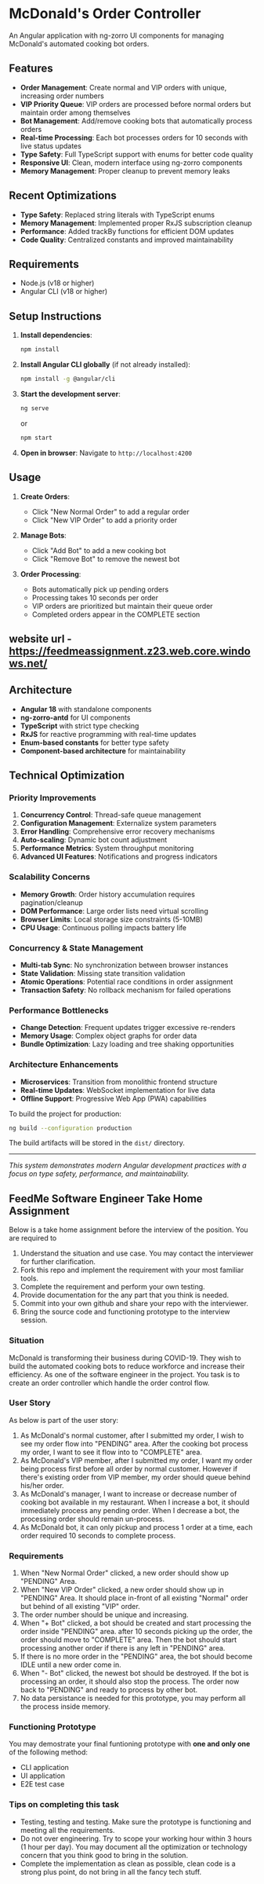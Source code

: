 # McDonald's Order Controller

An Angular application with ng-zorro UI components for managing McDonald's automated cooking bot orders.

## Features

- **Order Management**: Create normal and VIP orders with unique, increasing order numbers
- **VIP Priority Queue**: VIP orders are processed before normal orders but maintain order among themselves
- **Bot Management**: Add/remove cooking bots that automatically process orders
- **Real-time Processing**: Each bot processes orders for 10 seconds with live status updates
- **Type Safety**: Full TypeScript support with enums for better code quality
- **Responsive UI**: Clean, modern interface using ng-zorro components
- **Memory Management**: Proper cleanup to prevent memory leaks

## Recent Optimizations

- **Type Safety**: Replaced string literals with TypeScript enums
- **Memory Management**: Implemented proper RxJS subscription cleanup
- **Performance**: Added trackBy functions for efficient DOM updates
- **Code Quality**: Centralized constants and improved maintainability

## Requirements

- Node.js (v18 or higher)
- Angular CLI (v18 or higher)

## Setup Instructions

1. **Install dependencies**:
   ```bash
   npm install
   ```

2. **Install Angular CLI globally** (if not already installed):
   ```bash
   npm install -g @angular/cli
   ```

3. **Start the development server**:
   ```bash
   ng serve
   ```
   or
   ```bash
   npm start
   ```

4. **Open in browser**:
   Navigate to `http://localhost:4200`

## Usage

1. **Create Orders**:
   - Click "New Normal Order" to add a regular order
   - Click "New VIP Order" to add a priority order

2. **Manage Bots**:
   - Click "Add Bot" to add a new cooking bot
   - Click "Remove Bot" to remove the newest bot

3. **Order Processing**:
   - Bots automatically pick up pending orders
   - Processing takes 10 seconds per order
   - VIP orders are prioritized but maintain their queue order
   - Completed orders appear in the COMPLETE section

## website url - https://feedmeassignment.z23.web.core.windows.net/

## Architecture

- **Angular 18** with standalone components
- **ng-zorro-antd** for UI components
- **TypeScript** with strict type checking
- **RxJS** for reactive programming with real-time updates
- **Enum-based constants** for better type safety
- **Component-based architecture** for maintainability

## Technical Optimization
### Priority Improvements
1. **Concurrency Control**: Thread-safe queue management
2. **Configuration Management**: Externalize system parameters
3. **Error Handling**: Comprehensive error recovery mechanisms
4. **Auto-scaling**: Dynamic bot count adjustment
5. **Performance Metrics**: System throughput monitoring
6. **Advanced UI Features**: Notifications and progress indicators

### Scalability Concerns
- **Memory Growth**: Order history accumulation requires pagination/cleanup
- **DOM Performance**: Large order lists need virtual scrolling
- **Browser Limits**: Local storage size constraints (5-10MB)
- **CPU Usage**: Continuous polling impacts battery life

### Concurrency & State Management
- **Multi-tab Sync**: No synchronization between browser instances
- **State Validation**: Missing state transition validation
- **Atomic Operations**: Potential race conditions in order assignment
- **Transaction Safety**: No rollback mechanism for failed operations

### Performance Bottlenecks
- **Change Detection**: Frequent updates trigger excessive re-renders
- **Memory Usage**: Complex object graphs for order data
- **Bundle Optimization**: Lazy loading and tree shaking opportunities

### Architecture Enhancements
- **Microservices**: Transition from monolithic frontend structure
- **Real-time Updates**: WebSocket implementation for live data
- **Offline Support**: Progressive Web App (PWA) capabilities

To build the project for production:

```bash
ng build --configuration production
```

The build artifacts will be stored in the `dist/` directory.

---

*This system demonstrates modern Angular development practices with a focus on type safety, performance, and maintainability.*

## FeedMe Software Engineer Take Home Assignment
Below is a take home assignment before the interview of the position. You are required to
1. Understand the situation and use case. You may contact the interviewer for further clarification.
2. Fork this repo and implement the requirement with your most familiar tools.
3. Complete the requirement and perform your own testing.
4. Provide documentation for the any part that you think is needed.
5. Commit into your own github and share your repo with the interviewer.
6. Bring the source code and functioning prototype to the interview session.

### Situation
McDonald is transforming their business during COVID-19. They wish to build the automated cooking bots to reduce workforce and increase their efficiency. As one of the software engineer in the project. You task is to create an order controller which handle the order control flow. 

### User Story
As below is part of the user story:
1. As McDonald's normal customer, after I submitted my order, I wish to see my order flow into "PENDING" area. After the cooking bot process my order, I want to see it flow into to "COMPLETE" area.
2. As McDonald's VIP member, after I submitted my order, I want my order being process first before all order by normal customer.  However if there's existing order from VIP member, my order should queue behind his/her order.
3. As McDonald's manager, I want to increase or decrease number of cooking bot available in my restaurant. When I increase a bot, it should immediately process any pending order. When I decrease a bot, the processing order should remain un-process.
4. As McDonald bot, it can only pickup and process 1 order at a time, each order required 10 seconds to complete process.

### Requirements
1. When "New Normal Order" clicked, a new order should show up "PENDING" Area.
2. When "New VIP Order" clicked, a new order should show up in "PENDING" Area. It should place in-front of all existing "Normal" order but behind of all existing "VIP" order.
3. The order number should be unique and increasing.
4. When "+ Bot" clicked, a bot should be created and start processing the order inside "PENDING" area. after 10 seconds picking up the order, the order should move to "COMPLETE" area. Then the bot should start processing another order if there is any left in "PENDING" area.
5. If there is no more order in the "PENDING" area, the bot should become IDLE until a new order come in.
6. When "- Bot" clicked, the newest bot should be destroyed. If the bot is processing an order, it should also stop the process. The order now back to "PENDING" and ready to process by other bot.
7. No data persistance is needed for this prototype, you may perform all the process inside memory.

### Functioning Prototype
You may demostrate your final funtioning prototype with **one and only one** of the following method:
- CLI application
- UI application
- E2E test case

### Tips on completing this task
- Testing, testing and testing. Make sure the prototype is functioning and meeting all the requirements.
- Do not over engineering. Try to scope your working hour within 3 hours (1 hour per day). You may document all the optimization or technology concern that you think good to bring in the solution.
- Complete the implementation as clean as possible, clean code is a strong plus point, do not bring in all the fancy tech stuff.
